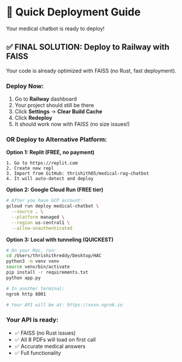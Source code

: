 # 🚀 Quick Deployment Guide

Your medical chatbot is ready to deploy!

## ✅ FINAL SOLUTION: Deploy to Railway with FAISS

Your code is already optimized with FAISS (no Rust, fast deployment).

### Deploy Now:

1. Go to **Railway** dashboard
2. Your project should still be there
3. Click **Settings** → **Clear Build Cache**
4. Click **Redeploy**
5. It should work now with FAISS (no size issues!)

### OR Deploy to Alternative Platform:

**Option 1: Replit (FREE, no payment)**
```
1. Go to https://replit.com
2. Create new repl
3. Import from GitHub: thrishith05/medical-rag-chatbot
4. It will auto-detect and deploy
```

**Option 2: Google Cloud Run (FREE tier)**
```bash
# After you have GCP account:
gcloud run deploy medical-chatbot \
  --source . \
  --platform managed \
  --region us-central1 \
  --allow-unauthenticated
```

**Option 3: Local with tunneling (QUICKEST)**
```bash
# On your Mac, run:
cd /Users/thrishithreddy/Desktop/HAC
python3 -m venv venv
source venv/bin/activate
pip install -r requirements.txt
python app.py

# In another terminal:
ngrok http 8001

# Your API will be at: https://xxxx.ngrok.io
```

### Your API is ready:
- ✅ FAISS (no Rust issues)
- ✅ All 8 PDFs will load on first call
- ✅ Accurate medical answers
- ✅ Full functionality

